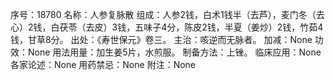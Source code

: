 序号：18780
名称：人参复脉散
组成：人参2钱，白术1钱半（去芦），麦门冬（去心）2钱，白茯苓（去皮）3钱，五味子4分，陈皮2钱，半夏（姜炒）2钱，竹茹4钱，甘草8分。
出处：《寿世保元》卷三。
主治：咳逆而无脉者。
加减：None
功效：None
用法用量：加生姜5片，水煎服。
制备方法：上锉。
临床应用：None
各家论述：None
用药禁忌：None
附注：None
